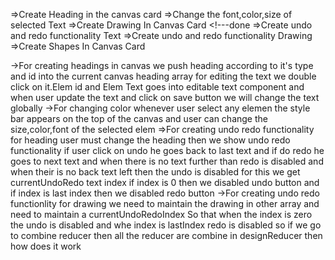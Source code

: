 <!-- ! Features -->
=>Create Heading in the canvas card
=>Change the font,color,size of selected Text
=>Create Drawing In Canvas Card <!---done
=>Create undo and redo functionality Text
=>Create undo and redo functionality Drawing
=>Create Shapes In Canvas Card

<!-- ! Implementation -->
->For creating headings in canvas we push heading according to it's type and id into the current canvas heading array for editing the text we double click on it.Elem id and Elem Text goes into editable text component and when user update the text and click on save button we will change the text globally
->For changing color whenever user select any elemen the style bar appears on the top of the canvas and user can change the size,color,font of the selected elem
=>For creating undo redo functionality for heading user must change the heading then we show undo redo functionality if user click on undo he goes back to last text and if do redo he goes to next text and when there is no text further than redo is disabled and when their is no back text left then the undo is disabled for this we get currentUndoRedo text index if index is 0 then we disabled undo button and if index is last index then we disabled redo button
->For creating undo redo functionlity for drawing we need to maintain the drawing in other array and need to maintain a currentUndoRedoIndex So that when the index is zero the undo is disabled and whe index is lastIndex redo is disabled
so if we go to combine reducer then all the reducer are combine in designReducer then how does it work